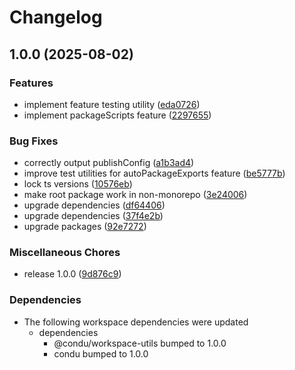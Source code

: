 # Changelog

## 1.0.0 (2025-08-02)


### Features

* implement feature testing utility ([eda0726](https://github.com/niieani/condu/commit/eda072696fe04953c9e01d8689962dd6df1f4657))
* implement packageScripts feature ([2297655](https://github.com/niieani/condu/commit/22976552c6f33cb0e30ebcb13d4690f80bc8c611))


### Bug Fixes

* correctly output publishConfig ([a1b3ad4](https://github.com/niieani/condu/commit/a1b3ad4bbbaeb431b7f1739a3b4aae5fd63d5ddc))
* improve test utilities for autoPackageExports feature ([be5777b](https://github.com/niieani/condu/commit/be5777b164a547b0f6871a7c0a676f9e4b183daa))
* lock ts versions ([10576eb](https://github.com/niieani/condu/commit/10576eb5b857e263674f7078af03ea296b3b51c6))
* make root package work in non-monorepo ([3e24006](https://github.com/niieani/condu/commit/3e24006536c427eeaecdbc452a045f83e165816e))
* upgrade dependencies ([df64406](https://github.com/niieani/condu/commit/df64406b2322e8db6d1ad3f86f6ab9dfd3001871))
* upgrade dependencies ([37f4e2b](https://github.com/niieani/condu/commit/37f4e2babd29a9be1c69427ee13bcd08b8bbe25a))
* upgrade packages ([92e7272](https://github.com/niieani/condu/commit/92e72720753b246a5e67c08224ce1fc46c5f9a09))


### Miscellaneous Chores

* release 1.0.0 ([9d876c9](https://github.com/niieani/condu/commit/9d876c9fba8dbc305ac5be25e6f4fda47d6400b9))


### Dependencies

* The following workspace dependencies were updated
  * dependencies
    * @condu/workspace-utils bumped to 1.0.0
    * condu bumped to 1.0.0
